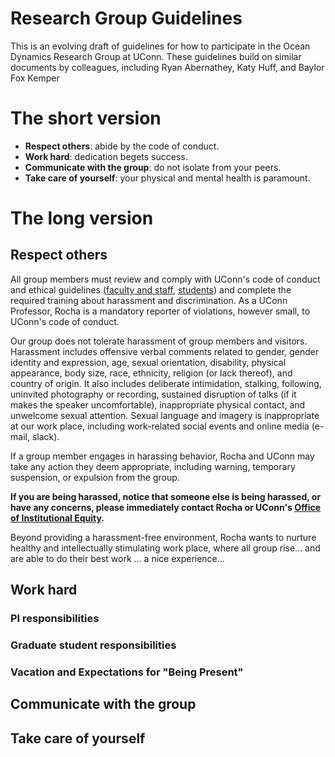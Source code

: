 # Research Group Guidelines

This is an evolving draft of guidelines for how to participate in the Ocean Dynamics
Research Group at UConn. These guidelines build on similar documents by
colleagues, including Ryan Abernathey, Katy Huff, and Baylor Fox Kemper

# The short version

- **Respect others**: abide by the code of conduct.
- **Work hard**: dedication begets success.
- **Communicate with the group**: do not isolate from your peers.
- **Take care of yourself**: your physical and mental health is paramount.

# The long version

## Respect others
All group members must review and comply with UConn's code of conduct and ethical
guidelines
([faculty and staff](https://policy.uconn.edu/2011/05/17/employee-code-of-conduct/),
[students](https://community.uconn.edu/wp-content/uploads/sites/523/2020/09/20_21-The-Student-Code-1.pdf))
and complete the required training about harassment and discrimination.  As a UConn Professor,
Rocha is a mandatory reporter of violations, however small, to UConn's code of conduct.

Our group does not tolerate harassment of group members and visitors.
Harassment includes offensive verbal comments related to gender, gender identity and expression, age, sexual orientation, disability, physical appearance, body size, race, ethnicity, religion (or lack thereof),
and country of origin. It also includes deliberate intimidation, stalking, following, uninvited photography or recording, sustained disruption of talks (if it makes the speaker uncomfortable), inappropriate physical contact, and unwelcome sexual attention. Sexual language and imagery is
inappropriate at our work place, including work-related social events and online media
(e-mail, slack).

If a group member engages in harassing behavior, Rocha and UConn may take any action they deem appropriate, including warning, temporary suspension, or expulsion from the group.

**If you are being harassed, notice that someone else is being harassed, or have any concerns, please
immediately contact Rocha or UConn's [Office of Institutional Equity](https://equity.uconn.edu/discrimination/).**

Beyond providing a harassment-free environment, Rocha wants to nurture healthy and
intellectually stimulating work place, where all group rise... and are able to do their
best work ... a nice experience...

## Work hard


### PI responsibilities


### Graduate student responsibilities


### Vacation and Expectations for "Being Present"


## Communicate with the group


## Take care of yourself
